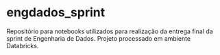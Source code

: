 # engdados_sprint
Repositório para notebooks utilizados para realização da entrega final da sprint de Engenharia de Dados. Projeto processado em ambiente Databricks.
